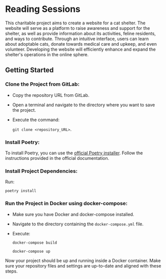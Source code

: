 # Reading Sessions
This charitable project aims to create a website for a cat shelter. The website will serve as a platform to raise awareness and support for the shelter, as well as provide information about its activities, feline residents, and ways to contribute. Through an intuitive interface, users can learn about adoptable cats, donate towards medical care and upkeep, and even volunteer. Developing the website will efficiently enhance and expand the shelter's operations in the online sphere.

## Getting Started
### **Clone the Project from GitLab:**

-   Copy the repository URL from GitLab.
-   Open a terminal and navigate to the directory where you want to save the project.
-   Execute the command:

    `git clone <repository_URL>`.

### **Install Poetry:**

To install Poetry, you can use the [official Poetry installer](https://python-poetry.org/docs/#installing-with-the-official-installer). Follow the instructions provided in the official documentation.

### **Install Project Dependencies:**

   Run:

   `poetry install`

### **Run the Project in Docker using docker-compose:**

-   Make sure you have Docker and docker-compose installed.
-   Navigate to the directory containing the `docker-compose.yml` file.
-   Execute:

    `docker-compose build`

    `docker-compose up`

Now your project should be up and running inside a Docker container. Make sure your repository files and settings are up-to-date and aligned with these steps.
